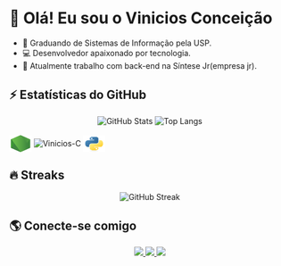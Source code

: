 # 👋 Olá! Eu sou o Vinicios Conceição

- 📖 Graduando de Sistemas de Informação pela USP.
- 💻 Desenvolvedor apaixonado por tecnologia.
- 🚀 Atualmente trabalho com back-end na Síntese Jr(empresa jr).


## ⚡ Estatísticas do GitHub

<div align="center">

  <img width="49%" src="https://github-readme-stats.vercel.app/api?username=vin0-1&show_icons=true&theme=highcontrast" alt="GitHub Stats"/>
  <img width="49%" src="https://github-readme-stats.vercel.app/api/top-langs/?username=vin0-1&layout=compact&theme=highcontrast" alt="Top Langs"/>

</div>
<div style="display: inline_block"><br>
  <img align="center" alt="Vinicios-Node" height="30" width="40" src="https://raw.githubusercontent.com/devicons/devicon/master/icons/nodejs/nodejs-original.svg">
  <img align="center" alt="Vinicios-C" height="30" width="40" src="https://cdn.jsdelivr.net/gh/devicons/devicon/icons/c/c-original.svg">
  <img align="center" alt="Vinicios-Python" height="30" width="40" src="https://raw.githubusercontent.com/devicons/devicon/master/icons/python/python-original.svg">
</div>


## 🔥 Streaks

<div align="center">

  <img src="https://streak-stats.demolab.com?user=vin0-1&theme=highcontrast&border_radius=10" alt="GitHub Streak"/>

</div>

## 🌎 Conecte-se comigo

<div align="center">
  

  <!-- Instagram -->
  <a href="https://instagram.com/vino.c.s.j" target="_blank">
    <img src="https://img.shields.io/badge/-Instagram-%23E4405F?style=for-the-badge&logo=instagram&logoColor=white" target="_blank">
  </a>
  
  <!-- Gmail -->
  <a href="mailto:vinicios1407@gmail.com">
    <img src="https://img.shields.io/badge/-Gmail-%23333?style=for-the-badge&logo=gmail&logoColor=white" target="_blank">
  </a>
  
  <!-- LinkedIn -->
  <a href="https://www.linkedin.com/in/www.linkedin.com/in/vinicios-c-b11856230" target="_blank">
    <img src="https://img.shields.io/badge/-LinkedIn-%230077B5?style=for-the-badge&logo=linkedin&logoColor=white" target="_blank">
  </a> 


</div>

